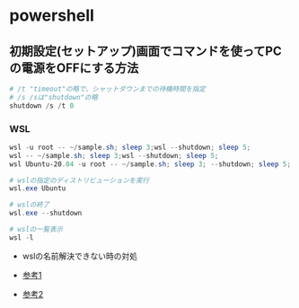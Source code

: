 # powershell

## 初期設定(セットアップ)画面でコマンドを使ってPCの電源をOFFにする方法

```powershell
# /t "timeout"の略で、シャットダウンまでの待機時間を指定
# /s /sは"shutdown"の略
shutdown /s /t 0
```

### WSL

```powershell
wsl -u root -- ~/sample.sh; sleep 3;wsl --shutdown; sleep 5;
wsl -- ~/sample.sh; sleep 3;wsl --shutdown; sleep 5;
wsl Ubuntu-20.04 -u root -- ~/sample.sh; sleep 3; --shutdown; sleep 5;

# wslの指定のディストリビューションを実行
wsl.exe Ubuntu

# wslの終了
wsl.exe --shutdown

# wslの一覧表示
wsl -l
```

* wslの名前解決できない時の対処

* [参考1](https://zenn.dev/ekuinox/articles/520500939e5242a6393c)
* [参考2](https://qiita.com/kkato233/items/1fc71bde5a6d94f1b982)

